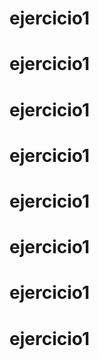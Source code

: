 # ejercicio1
# ejercicio1
# ejercicio1
# ejercicio1
# ejercicio1
# ejercicio1
# ejercicio1
# ejercicio1